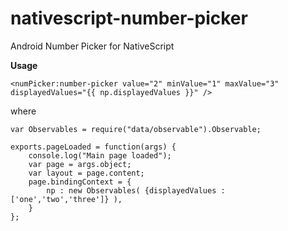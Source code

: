 # nativescript-number-picker
Android Number Picker for NativeScript

**Usage**
```
<numPicker:number-picker value="2" minValue="1" maxValue="3" displayedValues="{{ np.displayedValues }}" />
```

where 
```
var Observables = require("data/observable").Observable;

exports.pageLoaded = function(args) {
    console.log("Main page loaded");
    var page = args.object;
    var layout = page.content;
    page.bindingContext = {
        np : new Observables( {displayedValues : ['one','two','three']} ),
    }
};
```
